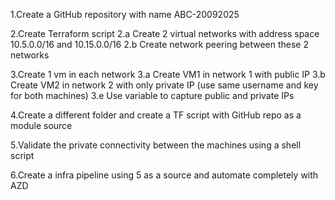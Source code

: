 1.Create a GitHub repository with name ABC-20092025

2.Create Terraform script
2.a Create 2 virtual networks with address space 10.5.0.0/16 and 10.15.0.0/16
2.b Create network peering between these 2 networks

3.Create 1 vm in each network
3.a Create VM1 in network 1 with public IP
3.b Create VM2 in network 2 with only private IP (use same username and key for both machines)
3.e Use variable to capture public and private IPs

4.Create a different folder and create a TF script with GitHub repo as a module source

5.Validate the private connectivity between the machines using a shell script

6.Create a infra pipeline using 5 as a source and automate completely with AZD
